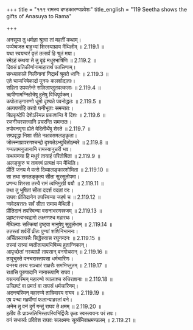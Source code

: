+++
title = "११९ रामस्य दण्डकारण्यप्रवेशः"
title_english = "119 Seetha shows the gifts of Anasuya to Rama"

+++

अनसूया तु धर्मज्ञा श्रुत्वा तां महतीं कथाम्।  
पर्य्यष्वजत बाहुभ्यां शिरस्याघ्राय मैथिलीम् ॥ 2.119.1 ॥   
यथा स्वयम्वरं वृत्तं तत्सर्वं हि श्रुतं मया।  
रमेऽहं कथया ते तु दृढं मधुरभाषिणि ॥ 2.119.2 ॥   
दिवसं प्रतिकीर्णानामाहारार्थं पतत्त्रिणाम्।  
सन्ध्याकाले निलीनानां निद्रार्थं श्रूयते ध्वनिः ॥ 2.119.3 ॥   
एते चाप्यभिषेकार्द्रा मुनयः कलशोद्यताः।  
सहिता उपवर्तन्ते सलिलाप्लुतवल्कलाः ॥ 2.119.4 ॥   
ऋषीणामग्निहोत्रेषु हुतेषु विधिपूर्वकम्।  
कपोताङ्गारुणो धूमो दृश्यते पवनोद्धतः ॥ 2.119.5 ॥   
अल्पपर्णाहि तरवो घनीभूताः समन्ततः।  
विप्रकृष्टेपि देशेऽस्मिन्न प्रकाशन्ति वै दिशः ॥ 2.119.6 ॥   
रजनीचरसत्त्वानि प्रचरन्ति समन्ततः।  
तपोवनमृगा ह्येते वेदितीर्थेषु शेरते ॥ 2.119.7 ॥   
सम्प्रवृद्धा निशा सीते नक्षत्रसमलङ्कृता।  
जोत्स्नाप्रावरणश्चन्द्रो दृश्यतेऽभ्युदितोऽम्बरे ॥ 2.119.8 ॥   
गम्यतामनुजानामि रामस्यानुचरी भव।  
कथयन्त्या हि मधुरं त्वयाहं परितोषिता ॥ 2.119.9 ॥   
अलङ्कुरु च तावत्त्वं प्रत्यक्षं मम मैथिलि।  
प्रीतिं जनय मे वत्से दिव्यालङ्कारशोभिता ॥ 2.119.10 ॥   
सा तथा समलङ्कृत्य सीता सुरसुतोपमा।  
प्रणम्य शिरसा तस्यै रामं त्वभिमुखी ययौ ॥ 2.119.11 ॥   
तथा तु भूषितां सीतां ददर्श वदतां वरः।  
राघवः प्रीतिदानेन तपस्विन्या जहर्ष च ॥ 2.119.12 ॥   
न्यवेदयत्ततः सर्वं सीता रामाय मैथिली।  
प्रीतिदानं तपस्विन्या वसनाभरणस्रजम् ॥ 2.119.13 ॥   
प्रहृष्टस्त्वभवद्रामो लक्ष्मणश्च महारथः।  
मैथिल्याः सत्क्रियां दृष्ट्वा मानुषेषु सुदुर्लभाम् ॥ 2.119.14 ॥   
ततस्तां शर्वरीं प्रीतः पुण्यां शशिनिभाननः।  
अर्चितस्तापसैः सिद्धैरुवास रघुनन्दनः ॥ 2.119.15 ॥   
तस्यां रात्र्यां व्यतीतायामभिषिच्य हुताग्निकान्।  
आपृच्छेतां नरव्याघ्रौ तापसान् वनगोचरान् ॥ 2.119.16 ॥   
तावूचुस्ते वनचरास्तापसा धर्मचारिणः।  
वनस्य तस्य सञ्चारं राक्षसैः समभिप्लुतम् ॥ 2.119.17 ॥   
रक्षांसि पुरुषादानि नानारूपाणि राघव।  
वसन्त्यस्मिन् महारण्ये व्यालाश्च रुधिराशनाः ॥ 2.119.18 ॥   
उच्छिष्टं वा प्रमत्तं वा तापसं धर्मचारिणम्।  
अदन्त्यस्मिन् महारण्ये तान्निवारय राघव ॥ 2.119.19 ॥   
एष पन्था महर्षीणां फलान्याहरतां वने।  
अनेन तु वनं दुर्गं गन्तुं राघव ते क्षमम् ॥ 2.119.20 ॥   
इतीव तैः प्राञ्जलिभिस्तपस्विभिर्द्विजैः कृतः स्वस्त्ययनः परं तपः।  
वनं सभार्य्यः प्रविवेश राघवः सलक्ष्मणः सूर्य्यमिवाभ्रमण्डलम् ॥ 2.119.21 ॥   
